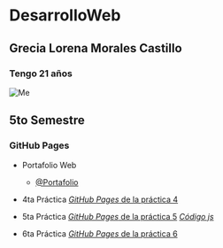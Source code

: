 # DesarrolloWeb
## Grecia Lorena Morales Castillo
### Tengo 21 años
![Me](https://encrypted-tbn0.gstatic.com/images?q=tbn:ANd9GcREiMfUKEuA0zWGqGVPQzI1Aw8PrxqigOxEFQ&s)
## 5to Semestre

### GitHub Pages
- Portafolio Web
    - [@Portafolio](https://greyslor.github.io/DesarrolloWeb/)

- 4ta Práctica
    [_GitHub Pages_ de la práctica 4](https://greyslor.github.io/DesarrolloWeb/Practica-4/)

- 5ta Práctica
    [_GitHub Pages_ de la práctica 5](https://greyslor.github.io/DesarrolloWeb/Practica-5/index.html)
    [_Código js_](https://greyslor.github.io/DesarrolloWeb/Practica-5/js/practica-5.js)

- 6ta Práctica
    [_GitHub Pages_ de la práctica 6](https://greyslor.github.io/DesarrolloWeb/Practica-6/index.html)